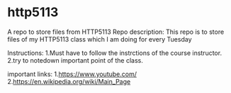 # http5113
A repo to store files from HTTP5113
Repo description: This repo is to store files of my HTTP5113 class which I am doing for every Tuesday

Instructions:
1.Must have to follow the instrctions of the course instructor.
2.try to notedown important point of the class.

important links: 1.https://www.youtube.com/
2.https://en.wikipedia.org/wiki/Main_Page
